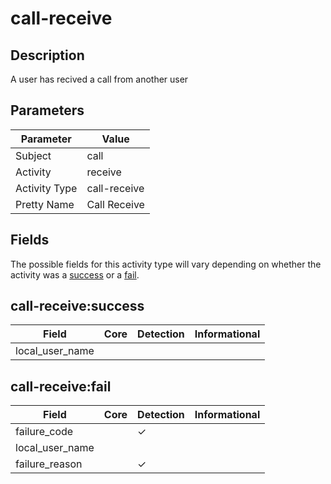 call-receive
============

Description
-----------
A user has recived a call from another user

Parameters
----------
| Parameter     | Value        |
| ------------- | ------------ |
| Subject       | call         |
| Activity      | receive      |
| Activity Type | call-receive |
| Pretty Name   | Call Receive |


Fields
------

The possible fields for this activity type will vary depending on whether the activity was a [success](#call-receivesuccess) or a [fail](#call-receivefail).


call-receive:success
--------------------

| Field           | Core | Detection | Informational |
| --------------- | ---- | --------- | ------------- |
| local_user_name |      |           |               |

call-receive:fail
-----------------

| Field           | Core | Detection | Informational |
| --------------- | ---- | --------- | ------------- |
| failure_code    |      | &#10003;  |               |
| local_user_name |      |           |               |
| failure_reason  |      | &#10003;  |               |